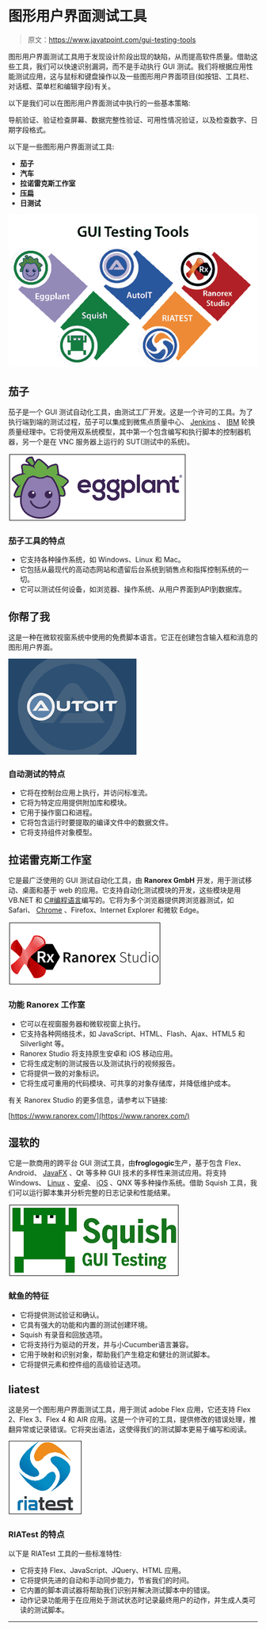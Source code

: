 # 图形用户界面测试工具

> 原文：<https://www.javatpoint.com/gui-testing-tools>

图形用户界面测试工具用于发现设计阶段出现的缺陷，从而提高软件质量。借助这些工具，我们可以快速识别漏洞，而不是手动执行 GUI 测试。我们将根据应用性能测试应用，这与鼠标和键盘操作以及一些图形用户界面项目(如按钮、工具栏、对话框、菜单栏和编辑字段)有关。

以下是我们可以在图形用户界面测试中执行的一些基本策略:

导航验证、验证检查屏幕、数据完整性验证、可用性情况验证，以及检查数字、日期字段格式。

以下是一些图形用户界面测试工具:

*   **茄子**
*   **汽车**
*   **拉诺雷克斯工作室**
*   **压扁**
*   **日测试**

![GUI testing tools](img/89f27d906d9dfcf3f40869a7f819b7c7.png)

## 茄子

茄子是一个 GUI 测试自动化工具，由测试工厂开发。这是一个许可的工具。为了执行端到端的测试过程，茄子可以集成到微焦点质量中心、 [Jenkins](https://www.javatpoint.com/jenkins) 、 [IBM](https://www.javatpoint.com/ibm-full-form) 轮换质量经理中。它将使用双系统模型，其中第一个包含编写和执行脚本的控制器机器，另一个是在 VNC 服务器上运行的 SUT(测试中的系统)。

![GUI testing tools](img/0361ba8aa7c6b1a6f3308eeb51f56d66.png)

### 茄子工具的特点

*   它支持各种操作系统，如 Windows、Linux 和 Mac。
*   它包括从最现代的高动态网站和遗留后台系统到销售点和指挥控制系统的一切。
*   它可以测试任何设备，如浏览器、操作系统、从用户界面到API到数据库。

## 你帮了我

这是一种在微软视窗系统中使用的免费脚本语言。它正在创建包含输入框和消息的图形用户界面。

![GUI testing tools](img/03c5adedb2bbef2406406b88f51f2f25.png)

### 自动测试的特点

*   它将在控制台应用上执行，并访问标准流。
*   它将为特定应用提供附加库和模块。
*   它用于操作窗口和进程。
*   它将包含运行时要提取的编译文件中的数据文件。
*   它将支持组件对象模型。

## 拉诺雷克斯工作室

它是最广泛使用的 GUI 测试自动化工具，由 **Ranorex GmbH** 开发，用于测试移动、桌面和基于 web 的应用。它支持自动化测试模块的开发，这些模块是用 VB.NET 和 [C#编程语言](https://www.javatpoint.com/c-sharp-tutorial)编写的。它将为多个浏览器提供跨浏览器测试，如 Safari、 [Chrome](https://www.javatpoint.com/how-to-install-google-chrome-on-mac) 、Firefox、Internet Explorer 和微软 Edge。

![GUI testing tools](img/eb6fb2b1480dbd06cb9d61d69b98508e.png)

### 功能 Ranorex 工作室

*   它可以在视窗服务器和微软视窗上执行。
*   它支持各种网络技术，如 JavaScript、HTML、Flash、Ajax、HTML5 和 Silverlight 等。
*   Ranorex Studio 将支持原生安卓和 iOS 移动应用。
*   它将生成定制的测试报告以及测试执行的视频报告。
*   它将提供一致的对象标识。
*   它将生成可重用的代码模块、可共享的对象存储库，并降低维护成本。

有关 Ranorex Studio 的更多信息，请参考以下链接:

[https://www.ranorex.com/](https://www.ranorex.com/)

## 湿软的

它是一款商用的跨平台 GUI 测试工具，由**froglogogic**生产，基于包含 Flex、Android、 [JavaFX](https://www.javatpoint.com/javafx-tutorial) 、Qt 等多种 GUI 技术的多样性来测试应用。将支持 Windows、 [Linux](https://www.javatpoint.com/linux-tutorial) 、[安卓](https://www.javatpoint.com/android-tutorial)、 [iOS](https://www.javatpoint.com/ios-development-using-swift) 、QNX 等多种操作系统。借助 Squish 工具，我们可以运行脚本集并分析完整的日志记录和性能结果。

![GUI testing tools](img/f451711aa98c5c9f058c443c8ad86fe5.png)

### 鱿鱼的特征

*   它将提供测试验证和确认。
*   它具有强大的功能和内置的测试创建环境。
*   Squish 有录音和回放选项。
*   它将支持行为驱动的开发，并与小Cucumber语言兼容。
*   它用于映射和识别对象，帮助我们产生稳定和健壮的测试脚本。
*   它将提供元素和控件组的高级验证选项。

## liatest

这是另一个图形用户界面测试工具，用于测试 adobe Flex 应用，它还支持 Flex 2、Flex 3、Flex 4 和 AIR 应用。这是一个许可的工具，提供修改的错误处理，推翻异常或记录错误。它将突出语法，这使得我们的测试脚本更易于编写和阅读。

![GUI testing tools](img/fdddc1531fabbc271f60a3bd46f2d8ee.png)

### RIATest 的特点

以下是 RIATest 工具的一些标准特性:

*   它将支持 Flex、JavaScript、JQuery、HTML 应用。
*   它将提供先进的自动和手动同步能力，节省我们的时间。
*   它内置的脚本调试器将帮助我们识别并解决测试脚本中的错误。
*   动作记录功能用于在应用处于测试状态时记录最终用户的动作，并生成人类可读的测试脚本。

* * *